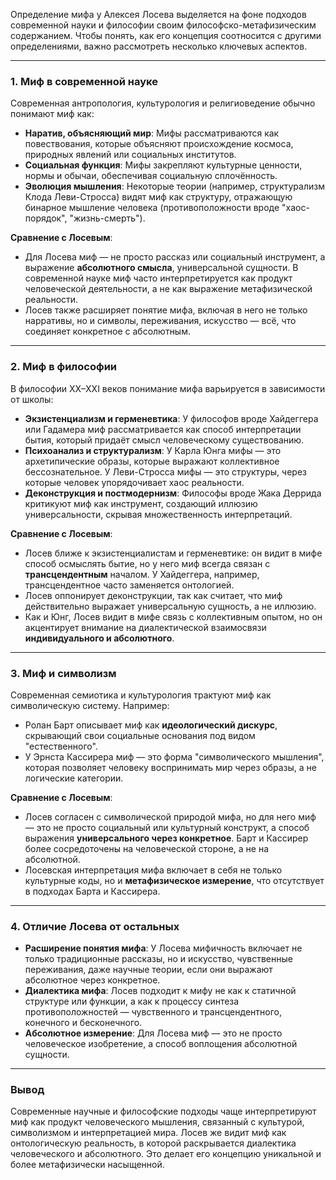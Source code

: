 Определение мифа у Алексея Лосева выделяется на фоне подходов современной науки и философии своим философско-метафизическим содержанием. Чтобы понять, как его концепция соотносится с другими определениями, важно рассмотреть несколько ключевых аспектов.

---

### 1. **Миф в современной науке**

Современная антропология, культурология и религиоведение обычно понимают миф как:

- **Наратив, объясняющий мир**: Мифы рассматриваются как повествования, которые объясняют происхождение космоса, природных явлений или социальных институтов.
- **Социальная функция**: Мифы закрепляют культурные ценности, нормы и обычаи, обеспечивая социальную сплочённость.
- **Эволюция мышления**: Некоторые теории (например, структурализм Клода Леви-Стросса) видят миф как структуру, отражающую бинарное мышление человека (противоположности вроде "хаос-порядок", "жизнь-смерть").

**Сравнение с Лосевым**:

- Для Лосева миф — не просто рассказ или социальный инструмент, а выражение **абсолютного смысла**, универсальной сущности. В современной науке миф часто интерпретируется как продукт человеческой деятельности, а не как выражение метафизической реальности.
- Лосев также расширяет понятие мифа, включая в него не только нарративы, но и символы, переживания, искусство — всё, что соединяет конкретное с абсолютным.

---

### 2. **Миф в философии**

В философии XX–XXI веков понимание мифа варьируется в зависимости от школы:

- **Экзистенциализм и герменевтика**: У философов вроде Хайдеггера или Гадамера миф рассматривается как способ интерпретации бытия, который придаёт смысл человеческому существованию.
- **Психоанализ и структурализм**: У Карла Юнга мифы — это архетипические образы, которые выражают коллективное бессознательное. У Леви-Стросса мифы — это структуры, через которые человек упорядочивает хаос реальности.
- **Деконструкция и постмодернизм**: Философы вроде Жака Деррида критикуют миф как инструмент, создающий иллюзию универсальности, скрывая множественность интерпретаций.

**Сравнение с Лосевым**:

- Лосев ближе к экзистенциалистам и герменевтике: он видит в мифе способ осмыслять бытие, но у него миф всегда связан с **трансцендентным** началом. У Хайдеггера, например, трансцендентное часто заменяется онтологией.
- Лосев оппонирует деконструкции, так как считает, что миф действительно выражает универсальную сущность, а не иллюзию.
- Как и Юнг, Лосев видит в мифе связь с коллективным опытом, но он акцентирует внимание на диалектической взаимосвязи **индивидуального и абсолютного**.

---

### 3. **Миф и символизм**

Современная семиотика и культурология трактуют миф как символическую систему. Например:

- Ролан Барт описывает миф как **идеологический дискурс**, скрывающий свои социальные основания под видом "естественного".
- У Эрнста Кассирера миф — это форма "символического мышления", которая позволяет человеку воспринимать мир через образы, а не логические категории.

**Сравнение с Лосевым**:

- Лосев согласен с символической природой мифа, но для него миф — это не просто социальный или культурный конструкт, а способ выражения **универсального через конкретное**. Барт и Кассирер более сосредоточены на человеческой стороне, а не на абсолютной.
- Лосевская интерпретация мифа включает в себя не только культурные коды, но и **метафизическое измерение**, что отсутствует в подходах Барта и Кассирера.

---

### 4. **Отличие Лосева от остальных**

- **Расширение понятия мифа**: У Лосева мифичность включает не только традиционные рассказы, но и искусство, чувственные переживания, даже научные теории, если они выражают абсолютное через конкретное.
- **Диалектика мифа**: Лосев подходит к мифу не как к статичной структуре или функции, а как к процессу синтеза противоположностей — чувственного и трансцендентного, конечного и бесконечного.
- **Абсолютное измерение**: Для Лосева миф — это не просто человеческое изобретение, а способ воплощения абсолютной сущности.

---

### Вывод

Современные научные и философские подходы чаще интерпретируют миф как продукт человеческого мышления, связанный с культурой, символизмом и интерпретацией мира. Лосев же видит миф как онтологическую реальность, в которой раскрывается диалектика человеческого и абсолютного. Это делает его концепцию уникальной и более метафизически насыщенной.